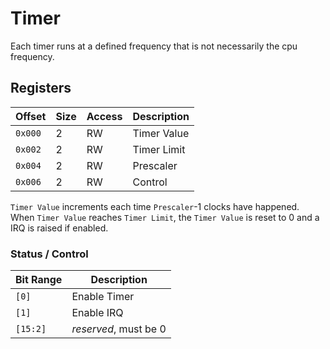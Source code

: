 # Timer

Each timer runs at a defined frequency that is not necessarily the cpu frequency.

## Registers

| Offset  | Size | Access | Description            |
|---------|------|--------|------------------------|
| `0x000` |    2 | RW     | Timer Value            |
| `0x002` |    2 | RW     | Timer Limit            |
| `0x004` |    2 | RW     | Prescaler              |
| `0x006` |    2 | RW     | Control                |

`Timer Value` increments each time `Prescaler`-1 clocks have happened. When `Timer Value` reaches `Timer Limit`, the `Timer Value` is reset to 0 and a IRQ is raised if enabled.

### Status / Control

| Bit Range | Description           |
|-----------|-----------------------|
|     `[0]` | Enable Timer          |
|     `[1]` | Enable IRQ            |
|  `[15:2]` | *reserved*, must be 0 |